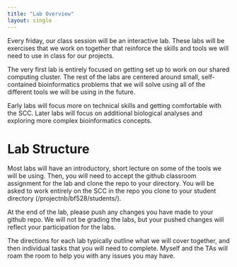 ```yaml
---
title: "Lab Overview"
layout: single
---
```


Every friday, our class session will be an interactive lab. These labs will 
be exercises that we work on together that reinforce the skills and tools we 
will need to use in class for our projects. 

The very first lab is entirely focused on getting set up to work on our shared computing
cluster. The rest of the labs are centered around small, self-contained
bioinformatics problems that we will solve using all of the different tools
we will be using in the future. 

Early labs will focus more on technical skills and getting comfortable with the
SCC. Later labs will focus on additional biological analyses and exploring more 
complex bioinformatics concepts. 

# Lab Structure

Most labs will have an introductory, short lecture on some of the tools we will
be using. Then, you will need to accept the github classroom assignment for the
lab and clone the repo to your directory. You will be asked to work entirely
on the SCC in the repo you clone to your student directory (/projectnb/bf528/students/<your-bu-username>).

At the end of the lab, please push any changes you have made to your github
repo. We will not be grading the labs, but your pushed changes will reflect
your participation for the labs. 

The directions for each lab typically outline what we will cover together, and 
then individual tasks that you will need to complete. Myself and the TAs will
roam the room to help you with any issues you may have. 